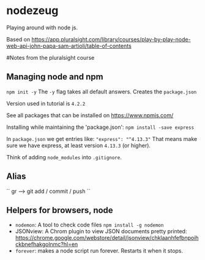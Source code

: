# nodezeug

Playing around with node js.

Based on https://app.pluralsight.com/library/courses/play-by-play-node-web-api-john-papa-sam-artioli/table-of-contents

#Notes from the pluralsight course

## Managing node and npm
``
npm init -y
``
The `-y` flag takes all default answers. Creates the `package.json`

Version used in tutorial is `4.2.2`

See all packages that can be installed on https://www.npmjs.com/

Installing while maintaining the 'package.json':
`npm install -save express`   

In `package.json` we get entries like:
``
"express": "^4.13.3"
``
That means make sure we have express, at least version `4.13.3` (or higher).

Think of adding `node_modules` into `.gitignore`.

## Alias
´´
gr --> git add / commit / push
``

##  Helpers for browsers, node
* `nodemon`: A tool to check code files `npm install -g nodemon`
* JSONview: A Chrom plugin to view JSON documents pretty printed: https://chrome.google.com/webstore/detail/jsonview/chklaanhfefbnpoihckbnefhakgolnmc?hl=en
* `forever`: makes a node script run forever. Restarts it when it stops.

